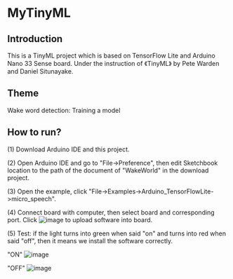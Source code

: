 # MyTinyML

## Introduction

This is a TinyML project which is based on TensorFlow Lite and Arduino Nano 33 Sense board.
Under the instruction of 《TinyML》 by Pete Warden and Daniel Situnayake.


## Theme

Wake word detection: Training a model

## How to run?

(1) Download Arduino IDE and this project.

(2) Open Arduino IDE and go to "File->Preference", then edit Sketchbook location to
the path of the document of "WakeWorld" in the download project.

(3) Open the example, click "File->Examples->Arduino_TensorFlowLite->micro_speech".

(4) Connect board with computer, then select board and corresponding port. Click ![image](https://user-images.githubusercontent.com/34792512/143731068-382e2805-8875-4e20-a61e-14edf45a4f7f.png) to upload software into board.

(5) Test: if the light turns into green when said "on" and turns into red when said "off", then it
means we install the software correctly.

"ON"
![image](https://user-images.githubusercontent.com/34792512/143731983-d5b0c66d-b7aa-40c6-9813-29751cf7bee5.png)

"OFF"
![image](https://user-images.githubusercontent.com/34792512/143731141-d571fbf4-f7b5-41a8-8ac2-f342d7092708.png)

